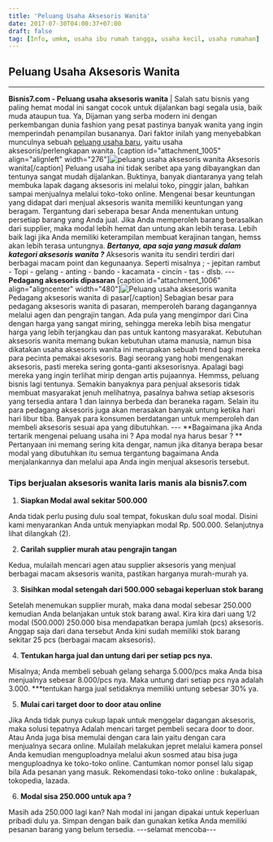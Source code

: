 ```yaml
---
title: 'Peluang Usaha Aksesoris Wanita'
date: 2017-07-30T04:00:37+07:00
draft: false
tag: [Info, umkm, usaha ibu rumah tangga, usaha kecil, usaha rumahan]
---
```

## Peluang Usaha Aksesoris Wanita
----
**Bisnis7.com - Peluang usaha aksesoris wanita** | Salah satu bisnis yang paling hemat modal ini sangat cocok untuk dijalankan bagi segala usia, baik muda ataupun tua. Ya, Dijaman yang serba modern ini dengan perkembangan dunia fashion yang pesat pastinya banyak wanita yang ingin memperindah penampilan busananya. Dari faktor inilah yang menyebabkan munculnya sebuah [peluang usaha baru](https://peluang.bisnis7.com), yaitu usaha aksesoris/perlengkapan wanita. \[caption id="attachment_1005" align="alignleft" width="276"\]![peluang usaha aksesoris wanita](https://www.bisnis7.com/wp-content/uploads/2017/07/aksesoris-wanita-dijual.jpg) Aksesoris wanita\[/caption\] Peluang usaha ini tidak seribet apa yang dibayangkan dan tentunya sangat mudah dijalankan. Buktinya, banyak diantaranya yang telah membuka lapak dagang aksesoris ini melalui toko, pinggir jalan, bahkan sampai menjualnya melalui toko-toko online. Mengenai besar keuntungan yang didapat dari menjual aksesoris wanita memiliki keuntungan yang beragam. Tergantung dari seberapa besar Anda menentukan untung persetiap barang yang Anda jual. Jika Anda memperoleh barang berasalkan dari supplier, maka modal lebih hemat dan untung akan lebih terasa. Lebih baik lagi jika Anda memiliki keterampilan membuat kerajinan tangan, hemss akan lebih terasa untungnya. **_Bertanya, apa saja yang masuk dalam kategori aksesoris wanita ?_** Aksesoris wanita itu sendiri terdiri dari berbagai macam point dan kegunaanya. Seperti misalnya ; - jepitan rambut - Topi - gelang - anting - bando - kacamata - cincin - tas - dlsb. --- **Pedagang aksesoris dipasaran** \[caption id="attachment_1006" align="aligncenter" width="480"\]![Peluang usaha aksesoris wanita](https://www.bisnis7.com/wp-content/uploads/2017/07/pedagang-aksesoris-wanita-di-pasar.jpg) Pedagang aksesoris wanita di pasar\[/caption\] Sebagian besar para pedagang aksesoris wanita di pasaran, memperoleh barang dagangannya melalui agen dan pengrajin tangan. Ada pula yang mengimpor dari Cina dengan harga yang sangat miring, sehingga mereka lebih bisa mengatur harga yang lebih terjangkau dan pas untuk kantong masyarakat. Kebutuhan aksesoris wanita memang bukan kebutuhan utama manusia, namun bisa dikatakan usaha aksesoris wanita ini merupakan sebuah trend bagi mereka para pecinta pemakai aksesoris. Bagi seorang yang hobi mengenakan aksesoris, pasti mereka sering gonta-ganti aksesorisnya. Apalagi bagi mereka yang ingin terlihat mirip dengan artis pujaannya. Hemmss, peluang bisnis lagi tentunya. Semakin banyaknya para penjual aksesoris tidak membuat masyarakat jenuh melihatnya, pasalnya bahwa setiap aksesoris yang tersedia antara 1 dan lainnya berbeda dan beraneka ragam. Selain itu para pedagang aksesoris juga akan merasakan banyak untung ketika hari hari libur tiba. Banyak para konsumen berdatangan untuk memperoleh dan membeli aksesoris sesuai apa yang dibutuhkan. --- **Bagaimana jika Anda tertarik mengenai peluang usaha ini ? Apa modal nya harus besar ? ** Pertanyaan ini memang sering kita dengar, namun jika ditanya berapa besar modal yang dibutuhkan itu semua tergantung bagaimana Anda menjalankannya dan melalui apa Anda ingin menjual aksesoris tersebut.

### Tips berjualan aksesoris wanita laris manis ala bisnis7.com

1.  **Siapkan Modal awal sekitar 500.000**

Anda tidak perlu pusing dulu soal tempat, fokuskan dulu soal modal. Disini kami menyarankan Anda untuk menyiapkan modal Rp. 500.000. Selanjutnya lihat dilangkah (2).

2.  **Carilah supplier murah atau pengrajin tangan**

Kedua, mulailah mencari agen atau supplier aksesoris yang menjual berbagai macam aksesoris wanita, pastikan harganya murah-murah ya.

3.  **Sisihkan modal setengah dari 500.000 sebagai keperluan stok barang**

Setelah menemukan supplier murah, maka dana modal sebesar 250.000 kemudian Anda belanjakan untuk stok barang awal. Kira kira dari uang 1/2 modal (500.000) 250.000 bisa mendapatkan berapa jumlah (pcs) aksesoris. Anggap saja dari dana tersebut Anda kini sudah memiliki stok barang sekitar 25 pcs (berbagai macam aksesoris).

4.  **Tentukan harga jual dan untung dari per setiap pcs nya.**

Misalnya; Anda membeli sebuah gelang seharga 5.000/pcs maka Anda bisa menjualnya sebesar 8.000/pcs nya. Maka untung dari setiap pcs nya adalah 3.000. ***tentukan harga jual setidaknya memiliki untung sebesar 30% ya.

5.  **Mulai cari target door to door atau online**

Jika Anda tidak punya cukup lapak untuk menggelar dagangan aksesoris, maka solusi tepatnya Adalah mencari target pembeli secara door to door. Atau Anda juga bisa memulai dengan cara lain yaitu dengan cara menjualnya secara online. Mulailah melakukan jepret melalui kamera ponsel Anda kemudian menguploadnya melalui akun sosmed atau bisa juga menguploadnya ke toko-toko online. Cantumkan nomor ponsel lalu sigap bila Ada pesanan yang masuk. Rekomendasi toko-toko online : bukalapak, tokopedia, lazada.

6.  **Modal sisa 250.000 untuk apa ?**

Masih ada 250.000 lagi kan? Nah modal ini jangan dipakai untuk keperluan pribadi dulu ya. Simpan dengan baik dan gunakan ketika Anda memiliki pesanan barang yang belum tersedia. ---selamat mencoba---